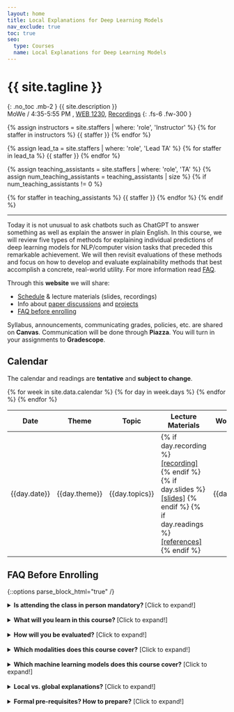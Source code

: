 ```yaml
---
layout: home
title: Local Explanations for Deep Learning Models
nav_exclude: true
toc: true
seo:
  type: Courses
  name: Local Explanations for Deep Learning Models
---
```


# {{ site.tagline }}
{: .no_toc .mb-2 }
{{ site.description }}
<br>
MoWe / 4:35-5:55 PM	, [WEB 1230](https://map.utah.edu/index.html?code=WEB), [Recordings](https://www.youtube.com/playlist?list=PLbuogVdPnkCoto690B1eTReTznuSC9qYX) 
{: .fs-6 .fw-300 }

{% assign instructors = site.staffers | where: 'role', 'Instructor' %}
{% for staffer in instructors %}
{{ staffer }}
{% endfor %}

{% assign lead_ta = site.staffers | where: 'role', 'Lead TA' %}
{% for staffer in lead_ta %}
{{ staffer }}
{% endfor %}

{% assign teaching_assistants = site.staffers | where: 'role', 'TA' %}
{% assign num_teaching_assistants = teaching_assistants | size %}
{% if num_teaching_assistants != 0 %}

{% for staffer in teaching_assistants %}
{{ staffer }}
{% endfor %}
{% endif %}

---

Today it is not unusual to ask chatbots such as ChatGPT to answer something as well as explain the answer in plain English. In this course, we will review five types of methods for explaining individual predictions of deep learning models for NLP/computer vision tasks that preceded this remarkable achievement. We will then revisit evaluations of these methods and focus on how to develop and evaluate explainability methods that best accomplish a concrete, real-world utility. For more information read [FAQ](https://utah-explainability.github.io/#faq-before-enrolling). 



Through this **website** we will share:
* [Schedule](https://utah-explainability.github.io/#calendar) & lecture materials (slides, recordings)
* Info about [paper discussions]() and [projects]()
* [FAQ before enrolling](https://utah-explainability.github.io/#faq-before-enrolling)

Syllabus, announcements, communicating grades, policies, etc. are shared on **Canvas**. Communication will be done through **Piazza**. You will turn in your assignments to **Gradescope**.

## Calendar

The calendar and readings are **tentative** and **subject to change**. 

<table>
  <thead>
  <tr>
    <th>Date</th>
    <th>Theme</th>
    <th>Topic</th>
    <th>Lecture Materials</th>
    <th>Work due</th>
  </tr>
  </thead>
  <tbody>
  {% for week in site.data.calendar %}
    {% for day in week.days %}
      <tr>
        <td>{{day.date}}</td>
        <td class="cal-content">{{day.theme}}</td>
        <td class="cal-content">{{day.topics}}</td>
        <td class="cal-content">
          {% if day.recording %}
            <a href="{{day.recording}}" class="cal-content-link">[recording]</a>
          {% endif %}
          {% if day.slides %}
            <a href="{{day.slides}}" class="cal-content-link">[slides]</a>
          {% endif %}
          {% if day.readings %}
            <a href="{{day.readings}}" class="cal-content-link">[references]</a>
          {% endif %}
        </td>
        <td class="cal-content">{{day.due}}</td>
      </tr>
    {% endfor %}
  {% endfor %}
  </tbody>
</table>

## FAQ Before Enrolling

{::options parse_block_html="true" /}
<details><summary markdown="span"><b>Is attending the class in person mandatory? </b> [Click to expand!]</summary>              

Six paper discussions, five in-class group activites, exam, and poster presentations **must be attended in person**. Given that this makes 13 class session in total, the instructor does **not** recommend enrolling in this class if you can't attend it in person.

</details>                   
<br/>

<details><summary markdown="span"><b>What will you learn in this course? </b> [Click to expand!]</summary>

* **Train a transformer-based model** for an NLP or computer vision application, **obtain its predictions**, and apply common explainability methods (covered in lectures) to **explain the predictions**. Four <u>homework assignments</u> are designed to work on this. 

* **Define utility/function of an explanation for a given application.** This course should teach you to ask: “What will best accomplish the explanatory functions [I hope to achieve in this case]?” (specific; application-based) instead of “Is this an appropriate explanation [in this case]?” (generic; very common in current ML research). A successful <u>project proposal</u>  (a component of the grade) has to define an appropriate function.

* **Identify and apply a method that creates appropriate explanations for a desired utility/function.** A successful <u>intermediate project status</u> report should identify such a method.

* Conduct a **user study** to evaluate produced explanations based on their utility. The course has a <u>dedicated session</u> for preparing an interface for a user study and <u>another session</u> for conducting it with class peers. Having a user study ready ready for the class is a component of the project grade as well as a successful <u>final project presentation</u> that shows how well explanations accomplish the explanatory function according to the study.

* **Read cutting-edge research publications** requiring being acquainted with the principles and concepts of explainable ML. There will be <u>six class sessions devoted to paper discussions</u>. This part of the course will be organized as a role-playing paper reading seminar with 5 regular roles: original author, scientific peer reviewer, archaeologist, imaginative researcher, and original author of a related paper. Those who are not assigned to be the official presenters will either play a wild card role (any role they’d like to be, such as an industry practitioner, a cranky researcher, etc.) or complete a written artifact (a study notes, a blog post, an opinion piece, a scribe of the class discussion). This format requires everyone to actually read the papers and engage in the discussion about them. The paper discussion is one of the main components of the grade. 

* Follow an *ACL/EMNLP (leading NLP conferences) review style to properly **review a research paper** on explainable ML. One of the roles in the role-playing paper discussion is “scientific peer reviewer”. You will <u>take that role once</u> and your review will contribute to your paper discussion grade. 

</details>                   
<br/>

<details><summary markdown="span"><b>How will you be evaluated?</b> [Click to expand!]</summary>

Your performance in this course will be evaluated by:

* [programming homework assignments](https://utah-explainability.github.io/assignments/homework/) (30%)
* [in-class paper discussions](https://utah-explainability.github.io/assignments/paper_discussions/) (30%)
* [project](https://utah-explainability.github.io/assignments/project/) (30%)
* final exam (10%)

</details>                   
<br/>

<details><summary markdown="span"><b>Which modalities does this course cover?</b> [Click to expand!]</summary>    

We will almost exclusively talk about **applications in NLP (so text)** and in computer vision with **static images**. Inputs in these domains are represented with [embeddings](https://course18.fast.ai/lessonsml1/lesson11.html)---high-dimensional vectors of floating point numbers whose individual dimensions are not interpretable. If you are interested in applications that fall under data science, you will instead likely work with "meaningful" features such as income of a person or zip code of a certain location. This course is not about such applications. We hope you find the course useful even if the data you work with is handled differently from text or images. We believe it can be inspiring to think whether these methods can be applied to a different domain, and realizing that they cannot, can be useful.
</details>                   
<br/>

<details><summary markdown="span"><b>Which machine learning models does this course cover?</b> [Click to expand!]</summary>    

We focus on deep learning models (deep neural networks) and we will almost solely talk about [transformer](http://jalammar.github.io/illustrated-transformer/)-based models. 

</details>                   
<br/>

<details><summary markdown="span"><b>Local vs. global explanations?</b> [Click to expand!]</summary>    

This course will **not** focus on [global methods](https://christophm.github.io/interpretable-ml-book/scope-of-interpretability.html) that analyze models'  behavior and internals such as [probing](https://nlp.stanford.edu/~johnhew/interpreting-probes.html). We focus on methods that answer questions such as: 

* Which part of the input led to assigning this label?             
* How to edit the input to change the model's answer to something else?                           
* In plain English, why is this input assigned this label?                   
* Which training examples caused the prediction?  

</details>                   
<br/>

<details><summary markdown="span"><b>Formal pre-requisites? How to prepare?</b> [Click to expand!]</summary>    

This course doesn't have formal pre-requisites because these days one can learn about machine learning and adjacent topics in many different ways, but we expected that you...

* ...are experienced with programming in Python, 
* ...are comfortable with basic calculus, probability, and linear algebra, 
* ...have solid machine learning foundations, 
* ...have some familiarity with [pytorch](https://pytorch.org/), 
* ...are acquainted with Deep Learning 101. 

If you completed CS 5353/6353 (Deep Learning) or CS 5340/6340 (Natural Language Processing) or CS 5350/6350 (Machine Learning), we expect you will be able to keep up. 


**<span style="color: black;">My advice:</span>** If you are interested in the course, **give it a  try**. We will spend the first two weeks going over the background and have a graded programming assignment about it. If you struggle with the background concepts and the first homework, you can withdraw---students may drop a course within the first two weeks of a given semester without any penalties. 


**<span style="color: black;">Revisiting/polishing your knowledge.</span>** You can prepare by:

1. There are a ton of Python resources for people with some programming experience. Check them out [here](https://wiki.python.org/moin/BeginnersGuide/Programmers). My colleagues suggest these: [1](https://www.learnpython.org/), [2](https://diveintopython3.net/), [3](https://snakify.org/en/), and [4](https://runestone.academy/ns/books/published/thinkcspy/index.html?mode=browsing).

2. Math and machine learning basics are nicely covered in the first part of the [Deep Learning book](https://www.deeplearningbook.org/). Obviously, you can use the same book to familiarize yourself with deep learning, especially with the contents of Chapter 6 and Chapter 8 that are a must for this course. 

3. [Deep Learning with PyTorch: A 60 Minute Blitz](https://pytorch.org/tutorials/beginner/deep_learning_60min_blitz.html) (highly recommended)

4. [Practical Deep Learning for Coders by Fast.ai](https://course.fast.ai/) (3: Neural net foundations; 5: From-scratch model, 13: Backpropagation & MLP, 14: Backpropagation)

5. [Getting started with NLP for absolute beginners](https://www.kaggle.com/code/jhoward/getting-started-with-nlp-for-absolute-beginners) is good to familiarize yourself a bit with NLP. During the semester we will use [huggingface](https://huggingface.co/course)

</details>                   
<br/>